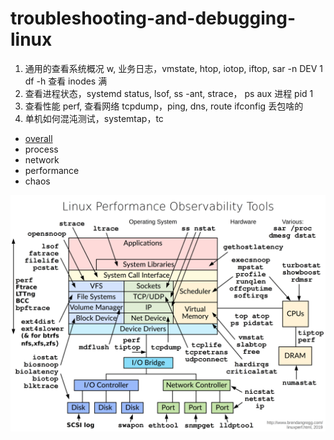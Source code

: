 # troubleshooting-and-debugging-linux
1. 通用的查看系统概况 w, 业务日志，vmstate, htop, iotop, iftop, sar -n DEV 1 df -h 查看 inodes 满
2. 查看进程状态，systemd status, lsof, ss -ant, strace， ps aux 进程 pid 1
3. 查看性能 perf, 查看网络 tcpdump，ping, dns, route ifconfig 丢包啥的
4. 单机如何混沌测试，systemtap，tc


* [overall](overall.md)
* process
* network
* performance
* chaos

![linux observability tools](images/linux_observability_tools.png)
